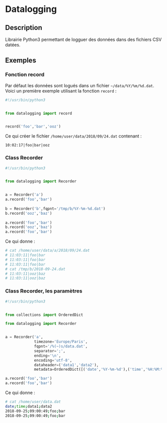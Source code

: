 # Datalogging

## Description

Librairie Python3 permettant de logguer des données dans des fichiers CSV datées.  

## Exemples

### Fonction record

Par défaut les données sont logués dans un fichier `~/data/%Y/%m/%d.dat`. Voici un première exemple utilisant la fonction `record` :  

```python
#!/usr/bin/python3


from datalogging import record


record('foo','bar','ooz')
```

Ce qui créer le fichier `/home/user/data/2018/09/24.dat` contenant :

```
10:02:17|foo|bar|ooz
```

### Class Recorder

```python
#!/usr/bin/python3


from datalogging import Recorder


a = Recorder('a')                                                                                                                    
a.record('foo','bar')                                                                                                                
                                                                                                                                     
b = Recorder('b',fqpnt='/tmp/b/%Y-%m-%d.dat')                                                                                       
b.record('ooz','baz')                                                                                                                
                                                                                                                                     
a.record('foo','bar')                                                                                                                
b.record('ooz','baz')                                                                                                                
a.record('foo','bar')
```

Ce qui donne :  

```bash
# cat /home/user/data/a/2018/09/24.dat                                                                                               
# 11:03:11|foo|bar
# 11:03:11|foo|bar
# 11:03:11|foo|bar
# cat /tmp/b/2018-09-24.dat
# 11:03:11|ooz|baz
# 11:03:11|ooz|baz
```

### Class Recorder, les paramètres

```python
#!/usr/bin/python3


from collections import OrderedDict

from datalogging import Recorder


a = Recorder('a',
             timezone='Europe/Paris',
             fqpnt='/%(~)s/data.dat',
             separator=';',
             ending='\n',
             encoding='utf-8',
             dataheader=('data1','data2'),
             metadata=OrderedDict([('date','%Y-%m-%d'),('time','%H:%M:%S'),]))

a.record('foo','bar')
a.record('foo','bar')
```

Ce qui donne :  

```bash
# cat /home/user/data.dat
date;time;data1;data2
2018-09-25;09:00:49;foo;bar
2018-09-25;09:00:49;foo;bar
```

